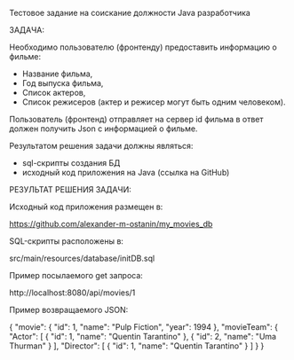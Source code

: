 Тестовое задание на соискание должности Java разработчика

ЗАДАЧА:

Необходимо пользователю (фронтенду) предоставить информацию о фильме:
- Название фильма,
- Год выпуска фильма,
- Список актеров,
- Список режисеров (актер и режисер могут быть одним человеком).

Пользователь (фронтенд) отправляет на сервер id фильма в ответ должен получить Json с информацией о фильме.

Результатом решения задачи должны являться:
- sql-скрипты создания БД
- исходный код приложения на Java (ссылка на GitHub)


РЕЗУЛЬТАТ РЕШЕНИЯ ЗАДАЧИ:

Исходный код приложения размещен в:

https://github.com/alexander-m-ostanin/my_movies_db

SQL-скрипты расположены в:

src/main/resources/database/initDB.sql

Пример посылаемого get запроса:

http://localhost:8080/api/movies/1

Пример возвращаемого JSON:

{
"movie": {
"id": 1,
"name": "Pulp Fiction",
"year": 1994
},
"movieTeam": {
"Actor": [
{
"id": 1,
"name": "Quentin Tarantino"
},
{
"id": 2,
"name": "Uma Thurman"
}
],
"Director": [
{
"id": 1,
"name": "Quentin Tarantino"
}
]
}
}